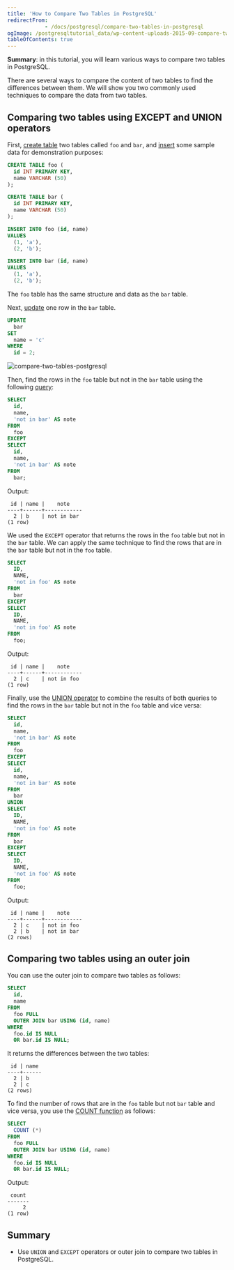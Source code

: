```yaml
---
title: 'How to Compare Two Tables in PostgreSQL'
redirectFrom: 
            - /docs/postgresql/compare-two-tables-in-postgresql
ogImage: /postgresqltutorial_data/wp-content-uploads-2015-09-compare-two-tables-postgresql.jpg
tableOfContents: true
---
```


**Summary**: in this tutorial, you will learn various ways to compare two tables in PostgreSQL.

There are several ways to compare the content of two tables to find the differences between them. We will show you two commonly used techniques to compare the data from two tables.

## Comparing two tables using EXCEPT and UNION operators

First, [create table](/docs/postgresql/postgresql-create-table) two tables called `foo` and `bar`, and [insert](/docs/postgresql/postgresql-tutorial/postgresql-insert) some sample data for demonstration purposes:

```sql
CREATE TABLE foo (
  id INT PRIMARY KEY,
  name VARCHAR (50)
);

CREATE TABLE bar (
  id INT PRIMARY KEY,
  name VARCHAR (50)
);

INSERT INTO foo (id, name)
VALUES
  (1, 'a'),
  (2, 'b');

INSERT INTO bar (id, name)
VALUES
  (1, 'a'),
  (2, 'b');
```

The `foo` table has the same structure and data as the `bar` table.

Next, [update](/docs/postgresql/postgresql-update) one row in the `bar` table.

```sql
UPDATE
  bar
SET
  name = 'c'
WHERE
  id = 2;
```

![compare-two-tables-postgresql](/postgresqltutorial_data/wp-content-uploads-2015-09-compare-two-tables-postgresql.jpg)

Then, find the rows in the `foo` table but not in the `bar` table using the following [query](/docs/postgresql/postgresql-select):

```sql
SELECT
  id,
  name,
  'not in bar' AS note
FROM
  foo
EXCEPT
SELECT
  id,
  name,
  'not in bar' AS note
FROM
  bar;
```

Output:

```
 id | name |    note
----+------+------------
  2 | b    | not in bar
(1 row)
```

We used the `EXCEPT` operator that returns the rows in the `foo` table but not in the `bar` table. We can apply the same technique to find the rows that are in the `bar` table but not in the `foo` table.

```sql
SELECT
  ID,
  NAME,
  'not in foo' AS note
FROM
  bar
EXCEPT
SELECT
  ID,
  NAME,
  'not in foo' AS note
FROM
  foo;
```

Output:

```
 id | name |    note
----+------+------------
  2 | c    | not in foo
(1 row)
```

Finally, use the [UNION operator](/docs/postgresql/postgresql-union) to combine the results of both queries to find the rows in the `bar` table but not in the `foo` table and vice versa:

```sql
SELECT
  id,
  name,
  'not in bar' AS note
FROM
  foo
EXCEPT
SELECT
  id,
  name,
  'not in bar' AS note
FROM
  bar
UNION
SELECT
  ID,
  NAME,
  'not in foo' AS note
FROM
  bar
EXCEPT
SELECT
  ID,
  NAME,
  'not in foo' AS note
FROM
  foo;
```

Output:

```
 id | name |    note
----+------+------------
  2 | c    | not in foo
  2 | b    | not in bar
(2 rows)
```

## Comparing two tables using an outer join

You can use the outer join to compare two tables as follows:

```sql
SELECT
  id,
  name
FROM
  foo FULL
  OUTER JOIN bar USING (id, name)
WHERE
  foo.id IS NULL
  OR bar.id IS NULL;
```

It returns the differences between the two tables:

```
 id | name
----+------
  2 | b
  2 | c
(2 rows)
```

To find the number of rows that are in the `foo` table but not `bar` table and vice versa, you use the [COUNT function](/docs/postgresql/postgresql-aggregate-functions/postgresql-count-function) as follows:

```sql
SELECT
  COUNT (*)
FROM
  foo FULL
  OUTER JOIN bar USING (id, name)
WHERE
  foo.id IS NULL
  OR bar.id IS NULL;
```

Output:

```
 count
-------
     2
(1 row)
```

## Summary

- Use `UNION` and `EXCEPT` operators or outer join to compare two tables in PostgreSQL.
